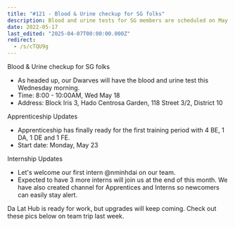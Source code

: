 ```yaml
---
title: "#121 - Blood & Urine checkup for SG folks"
description: Blood and urine tests for SG members are scheduled on May 18, with apprenticeship training starting May 23 and new interns joining the team soon.
date: 2022-05-17
last_edited: "2025-04-07T00:00:00.000Z"
redirect:
  - /s/cTQU9g
---
```


Blood & Urine checkup for SG folks

- As headed up, our Dwarves will have the blood and urine test this Wednesday morning.
- Time: 8:00 - 10:00AM, Wed May 18
- Address: Block Iris 3, Hado Centrosa Garden, 118 Street 3/2, District 10

Apprenticeship Updates

- Apprenticeship has finally ready for the first training period with 4 BE, 1 DA, 1 DE and 1 FE.
- Start date: Monday, May 23

Internship Updates

- Let's welcome our first intern @nminhdai on our team.
- Expected to have 3 more interns will join us at the end of this month.
  We have also created channel for Apprentices and Interns so newcomers can easily stay alert.

Da Lat Hub is ready for work, but upgrades will keep coming. Check out these pics below on team trip last week.
